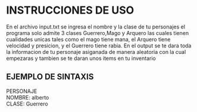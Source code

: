 # INSTRUCCIONES DE USO
En el archivo input.txt se ingresa el nombre y la clase de tu personajes el programa solo admite 3 clases Guerrero,Mago y Arquero las cuales tienen cualidades unicas tales como el mago tiene mana, el Arquero tiene
velocidad y presicion, y el Guerrero tiene rabia.
En el output se te dara toda la informacion de tu personaje asiganada de manera aleatoria con la cual empezaras y tambien se te daran unos items en tu inventario

## EJEMPLO DE SINTAXIS
PERSONAJE  
NOMBRE: alberto  
CLASE: Guerrero  

